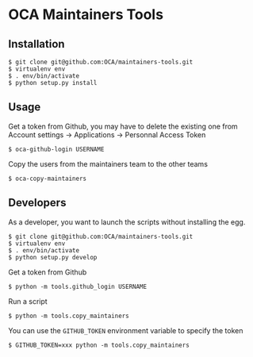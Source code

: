# OCA Maintainers Tools

## Installation

    $ git clone git@github.com:OCA/maintainers-tools.git
    $ virtualenv env
    $ . env/bin/activate
    $ python setup.py install

## Usage

Get a token from Github, you may have to delete the existing one from Account settings -> Applications -> Personnal Access Token

    $ oca-github-login USERNAME

Copy the users from the maintainers team to the other teams

    $ oca-copy-maintainers

## Developers

As a developer, you want to launch the scripts without installing the
egg. 

    $ git clone git@github.com:OCA/maintainers-tools.git
    $ virtualenv env
    $ . env/bin/activate
    $ python setup.py develop

Get a token from Github

    $ python -m tools.github_login USERNAME

Run a script

    $ python -m tools.copy_maintainers

You can use the `GITHUB_TOKEN` environment variable to specify the token

    $ GITHUB_TOKEN=xxx python -m tools.copy_maintainers
